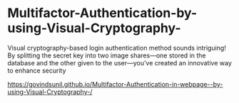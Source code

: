 # Multifactor-Authentication-by-using-Visual-Cryptography-
Visual cryptography-based login authentication method sounds intriguing! By splitting the secret key into two image shares—one stored in the database and the other given to the user—you’ve created an innovative way to enhance security

https://govindsunil.github.io/Multifactor-Authentication-in-webpage--by-using-Visual-Cryptography-/
